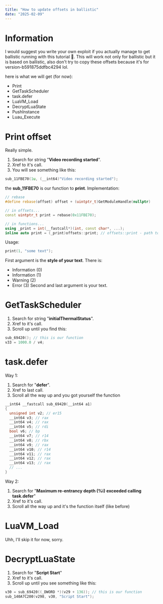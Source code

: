 ```yaml
---
title: "How to update offsets in ballistic"
date: "2025-02-09"
---
```

# Information
I would suggest you write your own exploit if you actually manage to get ballistic running with this tutorial 🙏.
This will work not only for ballistic but it is based on ballistic, also don't try to copy these offsets because it's for version-b591875ddfbc4294 lol.

here is what we will get (for now):
- Print
- GetTaskScheduler
- task.defer
- LuaVM_Load
- DecryptLuaState
- PushInstance
- Luau_Execute

# Print offset
Really simple.
1. Search for string "**Video recording started**".
2. Xref to it's call.
3. You will see something like this:
```c++
sub_11FBE70(1u, (__int64)"Video recording started");
```
the **sub_11FBE70** is our function to __print__.
Implementation:
```c++
// rebase
#define rebase(offset) offset + (uintptr_t)GetModuleHandle(nullptr)

// in offsets...
const uintptr_t print = rebase(0x11FBE70);

// in functions...
using _print = int(__fastcall*)(int, const char*, ...);
inline auto print = (_print)offsets::print; // offsets::print - path to your offset
```
Usage:
```c++
print(1, "some text");
```
First argument is the **style of your text**. There is:
- Information (0)
- Information (1)
- Warning (2)
- Error (3)
Second and last argument is your text.

# GetTaskScheduler
1. Search for string "**initialThermalStatus**".
2. Xref to it's call.
3. Scroll up until you find this:
```c++
sub_69420(); // this is our function
v33 = 1000.0 / v4;
```

# task.defer
Way 1:
1. Search for "**defer**".
2. Xref to last call.
3. Scroll all the way up and you got yourself the function
```c++
__int64 __fastcall sub_69420(__int64 a1)
{
  unsigned int v2; // er15
  __int64 v3; // rax
  __int64 v4; // rax
  __int64 v5; // rdi
  bool v6; // bp
  __int64 v7; // r14
  __int64 v8; // rbx
  __int64 v9; // rax
  __int64 v10; // r14
  __int64 v11; // rax
  __int64 v12; // rax
  __int64 v13; // rax
  // ...
}
```
Way 2:
1. Search for "**Maximum re-entrancy depth (%i) exceeded calling task.defer**"
2. Xref to it's call.
3. Scroll all the way up and it's the function itself (like before)

# LuaVM_Load
Uhh, I'll skip it for now, sorry.

# DecryptLuaState
1. Search for "**Script Start**"
2. Xref to it's call.
3. Scroll up until you see something like this:
```c++
v30 = sub_69420((_DWORD *)(v29 + 136)); // this is our function
sub_140A7C200(v298, v30, "Script Start");
```
